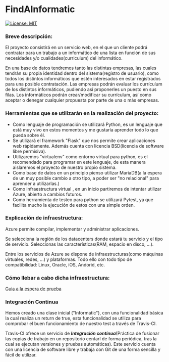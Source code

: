 # FindAInformatic

[![License: MIT](https://img.shields.io/badge/License-MIT-yellow.svg)](https://opensource.org/licenses/MIT)



### Breve descripción:
El proyecto consistirá en un servicio web, en el que un cliente podrá contratar para un trabajo a un informático de una lista en función de sus necesidades y/o cualidades(curriculum) del informático.

En una base de datos tendremos tanto las distintas empresas, las cuales tendrán su propia identidad dentro del sistema(registro de usuario), como todos los distintos informáticos que estén interesados en estar registrados para una posible contratación.
Las empresas podrán evaluar los currículum de los distintos informáticos, pudiendo así proponerles un puesto en sus filas.
Los informáticos podrán crear/modificar su currículum, así como aceptar o denegar cualquier propuesta por parte de una o más empresas.

### Herramientas que se utilizarán en la realización del proyecto:

- Como lenguaje de programación se utilizará Python, es un lenguaje que está muy vivo en estos momentos y me gustaría aprender todo lo que pueda sobre él.
- Se utilizará el framework "Flask" que nos permite crear aplicaciones web rápidamente. Además cuenta con licencia BSD(licencia de software libre permisiva).
- Utilizaremos "virtualenv" como entorno virtual para python, es el recomendado para programar en este lenguaje, de esta manera aislaremos el proyecto de nuestro propio sistema.
- Como base de datos en un principio pienso utilizar MariaDB(a la espera de un muy posible cambio a otro tipo, a poder ser "no relacional" para aprender a utilizarlas.)
- Como infraestructura virtual , en un inicio partiremos de intentar utilizar Azure, abierto a cambios futuros.
- Como herramienta de testeo para python se utilizará Pytest, ya que facilita mucho la ejecución de estos con una simple orden.



### Explicación de infraestructura:

Azure permite compilar, implementar y administrar aplicaciones.

Se selecciona la región de los datacenters donde estará tu servicio y el tipo de servicio.
Seleccionas las características(RAM, espacio en disco, ...).

Entre los servicios de Azure se dispone de infraestructuras(como máquinas virtuales, redes, ...) y plataformas. Todo ello con todo tipo de compatibilidad: Linux, Oracle, iOS, Andorid, etc.

### Cómo llebar a cabo dicha infraestructura:

[Guia a la espera de prueba](https://docs.microsoft.com/en-us/azure/virtual-machines/linux/quick-create-portal)

### Integración Continua

Hemos creado una clase inicial ("Informatic"), con una funcionalidad básica la cual realiza un return de true, esta funcionalidad se utiliza para comprobar el buen funcionamiento de nuestro test a través de Travis-CI.

Travis-CI ofrece un servicio de ___Integración continua___(Práctica de fusionar las copias de trabajo en un repositorio centarl de forma periódica, tras la cual se ejecutan versiones y pruebas automáticas). Este servicio cuenta con una licencia de software libre y trabaja con Git de una forma sencilla y fácil de utilizar.
